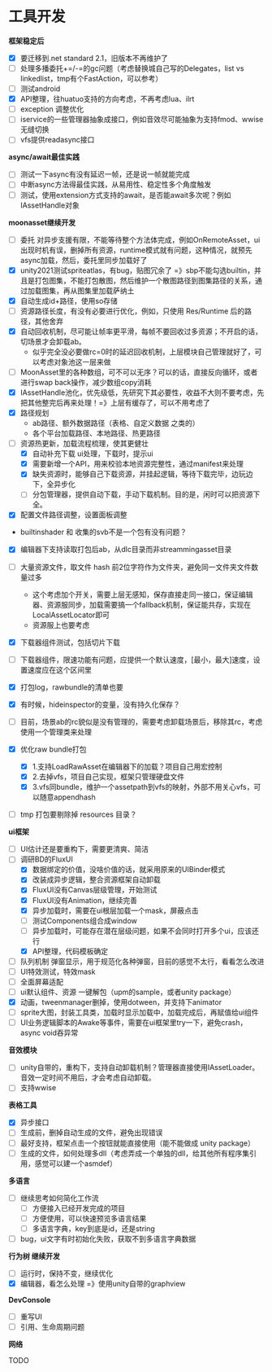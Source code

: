 ﻿# 工具开发

**框架稳定后**
- [x] 要迁移到.net standard 2.1，旧版本不再维护了
- [ ] 处理多播委托+=/-=的gc问题（考虑替换城自己写的Delegates，list vs linkedlist，tmp有个FastAction，可以参考）
- [ ] 测试android
- [x] API整理，往huatuo支持的方向考虑，不再考虑lua、ilrt
- [ ] exception 调整优化
- [ ] iservice的一些管理器抽象成接口，例如音效尽可能抽象为支持fmod、wwise无缝切换
- [ ] vfs提供readasync接口

**async/await最佳实践**
- [ ] 测试一下async有没有延迟一帧，还是说一帧就能完成
- [ ] 中断async方法得最佳实践，从易用性、稳定性多个角度触发
- [ ] 测试，使用extension方式支持的await，是否能await多次呢？例如 IAssetHandle对象

**moonasset继续开发**
- [ ] 委托 对异步支援有限，不能等待整个方法体完成，例如OnRemoteAsset，ui出现时机有误，删掉所有资源，runtime模式就有问题，这种情况，就预先async加载，然后，委托里同步加载好了
- [x] unity2021测试spriteatlas，有bug，贴图冗余了 =》sbp不能勾选builtin，并且是打包图集，不能打包散图，然后维护一个散图路径到图集路径的关系，通过加载图集，再从图集里加载萨纳土
- [x] 自动生成id+路径，使用so存储
- [ ] 资源路径长度，有没有必要进行优化，例如，只使用 Res/Runtime 后的路径，其他舍弃
- [x] 自动回收机制，尽可能让帧率更平滑，每帧不要回收过多资源；不开启的话，切场景才会卸载ab。
    - 似乎完全没必要做rc=0时的延迟回收机制，上层模块自己管理就好了，可以考虑对象池这一层来做
- [ ] MoonAsset里的各种数组，可不可以无序？可以的话，直接反向循环，或者进行swap back操作，减少数组copy消耗
- [x] IAssetHandle池化，优先级低，先研究下其必要性，收益不大则不要考虑，先把其他整完后再来处理！=》上层有缓存了，可以不用考虑了
- [x] 路径规划
    - ab路径、额外数据路径（表格、自定义数据 之类的）
    - 各个平台加载路径、本地路径、热更路径
- [ ] 资源热更新，加载流程梳理，使其更健壮
    - [x] 自动补充下载 ui处理，下载时，提示ui
    - [x] 需要新增一个API，用来校验本地资源完整性，通过manifest来处理
    - [x] 缺失资源时，能够自己下载资源，并挂起逻辑，等待下载完毕，边玩边下，全异步化
    - [ ] 分包管理器，提供自动下载，手动下载机制。目的是，闲时可以把资源下全。
- [x] 配置文件路径调整，设置面板调整
- builtinshader 和 收集的svb不是一个包有没有问题？
- [x] 编辑器下支持读取打包后ab，从dlc目录而非streammingasset目录
- [ ] 大量资源文件，取文件 hash 前2位字符作为文件夹，避免同一文件夹文件数量过多
    - 这个考虑加个开关，需要上层无感知，保存直接走同一接口，保证编辑器、资源服同步，加载需要搞一个fallback机制，保证能共存，实现在LocalAssetLocator即可
    - 资源服上也要考虑
- [x] 下载器组件测试，包括切片下载
- [ ] 下载器组件，限速功能有问题，应提供一个默认速度，[最小，最大]速度，设置速度应在这个区间里
- [x] 打包log，rawbundle的清单也要
- [x] 有时候，hideinspector的变量，没有持久化保存？
- [ ] 目前，场景ab的rc貌似是没有管理的，需要考虑卸载场景后，移除其rc，考虑使用一个管理类来处理
- [x] 优化raw bundle打包
  - [x] 1.支持LoadRawAsset在编辑器下的加载？项目自己用宏控制
  - [x] 2.去掉vfs，项目自己实现，框架只管理硬盘文件
  - [x] 3.vfs同bundle，维护一个assetpath到vfs的映射，外部不用关心vfs，可以随意appendhash
- [ ] tmp 打包要剔除掉 resources 目录？


**ui框架**
- [ ] UI估计还是要重构下，需要更清爽、简洁
- [ ] 调研BD的FluxUI
  - [x] 数据绑定的价值，没啥价值的话，就采用原来的UIBinder模式
  - [x] 改装成异步逻辑，整合资源框架自动卸载
  - [x] FluxUI没有Canvas层级管理，开始测试
  - [x] FluxUI没有Animation，继续完善
  - [x] 异步加载时，需要在ui根层加载一个mask，屏蔽点击
  - [ ] 测试Components组合成window
  - [ ] 异步加载时，可能存在潜在层级问题，如果不会同时打开多个ui，应该还行
  - [x] API整理，代码模板确定
- [ ] 队列机制 弹窗显示，用于规范化各种弹窗，目前的感觉不太行，看看怎么改进
- [ ] UI特效测试，特效mask
- [ ] 全面屏幕适配
- [ ] ui默认组件、资源 一键解包（upm的sample，或者unity package）
- [x] 动画，tweenmanager删掉，使用dotween，并支持下animator
- [ ] sprite大图，封装工具类，加载时显示加载中，加载完成后，再赋值给ui组件
- [ ] UI业务逻辑脚本的Awake等事件，需要在ui框架里try一下，避免crash，async void吞异常

**音效模块**
- [ ] unity自带的，重构下，支持自动卸载机制？管理器直接使用IAssetLoader。音效一定时间不用后，才会考虑自动卸载。
- [ ] 支持wwise

**表格工具**
 - [x] 异步接口
 - [ ] 生成前，删掉自动生成的文件，避免出现错误
 - [ ] 最好支持，框架点击一个按钮就能直接使用（能不能做成 unity package）
 - [ ] 生成的文件，如何处理多dll（考虑弄成一个单独的dll，给其他所有程序集引用，感觉可以建一个asmdef）

**多语言**
- [ ] 继续思考如何简化工作流
  - [ ] 方便接入已经开发完成的项目
  - [ ] 方便使用，可以快速预览多语言结果
  - [ ] 多语言字典，key到底是id，还是string
- [ ] bug，ui文字有时初始化失败，获取不到多语言字典数据

**行为树 继续开发**
- [ ] 运行时，保持不变，继续优化
- [x] 编辑器，看怎么处理 =》使用unity自带的graphview

**DevConsole**
- [ ] 重写UI
- [ ] 引用、生命周期问题

**网络**

TODO